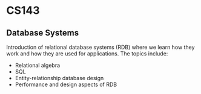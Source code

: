 # CS143
## Database Systems

Introduction of relational database systems (RDB) where we learn how they work and how they are used for applications. The topics include:

* Relational algebra
* SQL
* Entity-relationship database design
* Performance and design aspects of RDB